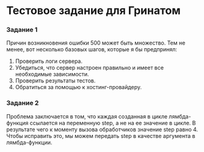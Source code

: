 # Тестовое задание для Гринатом
### Задание 1
Причин возникновения ошибки 500 может быть множество. Тем не менее, вот несколько базовых шагов, которые я бы предпринял:
1. Проверить логи сервера.
2. Убедиться, что сервер настроен правильно и имеет все необходимые зависимости. 
3. Проверить результаты тестов.
4. Обратиться за помощью к хостинг-провайдеру.

### Задание 2
Проблема заключается в том, что каждая созданная в цикле лямбда-функция ссылается на переменную step, а не на ее значение в цикле. 
В результате чего к моменту вызова обработчиков значение step равно 4. Чтобы исправить это, мы можем передать step в качестве аргумента в лямбда-функции.

